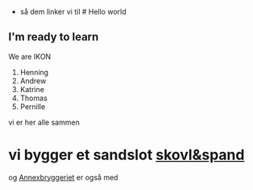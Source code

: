  - så dem linker vi til # Hello world 
## I'm ready to learn
We are IKON
1. Henning
1. Andrew
1. Katrine
1. Thomas
1. Pernille

vi er her alle sammen 
# vi bygger et sandslot [skovl&spand](skovl.md)
og [Annexbryggeriet](www.annexbryggeriet.dk) er også med

